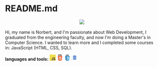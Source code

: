 # README.md
<p align="center">
  <a href="https://github.com/DenverCoder1/readme-typing-svg"><img src="https://readme-typing-svg.herokuapp.com/?lines=I'm%20Ursescu%20Norbert%20Eliazar;Experienced%20with%20JavaScript;HTML%20CSS%20and%20SQL;Always%20learning%20new%20things&font=Fira%20Code&center=true&width=440&height=45&color=f75c7e&vCenter=true&size=22"></a>
</p>

Hi, my name is Norbert, and I'm passionate about Web Development, I graduated from the engineering faculty, and now I'm doing a Master's in Computer Science. I wanted to learn more and I completed some courses in: JavaScript (HTML, CSS, SQL).

**languages and tools:**
<code><img height="20" src="https://raw.githubusercontent.com/github/explore/80688e429a7d4ef2fca1e82350fe8e3517d3494d/topics/javascript/javascript.png"></code>
<code><img height="20" src="https://github.com/github/explore/raw/main/topics/html/html.png"></code>
<code><img height="20" src="https://github.com/github/explore/raw/main/topics/css/css.png"></code>
<code><img height="20" src="https://github.com/github/explore/raw/main/topics/sql/sql.png"></code>

